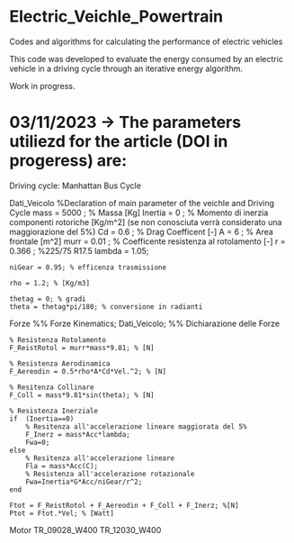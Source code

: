 # Electric_Veichle_Powertrain
Codes and algorithms for calculating the performance of electric vehicles

This code was developed to evaluate the energy consumed by an electric vehicle in a driving cycle through an iterative energy algorithm.

Work in progress.

# 03/11/2023 -> The parameters utiliezd for the article (DOI in progeress) are:
  Driving cycle: Manhattan Bus Cycle
  
  Dati_Veicolo 
    %Declaration of main parameter of the veichle and Driving Cycle
    mass = 5000 ; 		% Massa [Kg]
    Inertia = 0 ;         	% Momento di inerzia componenti rotoriche [Kg/m^2] (se non conosciuta verrà considerato una   maggiorazione del 5%)
    Cd = 0.6 ;		% Drag Coefficent [-]
    A = 6 ;	% Area frontale [m^2]
    murr = 0.01 ;  	% Coefficente resistenza al rotolamento [-]
    r = 0.366 ; %225/75 R17.5
    lambda = 1.05; 

    niGear = 0.95; % efficenza trasmissione 

    rho = 1.2; % [Kg/m3]

    thetag = 0; % gradi
    theta = thetag*pi/180; % conversione in radianti
    
  Forze
    %% Forze
    Kinematics;
    Dati_Veicolo;
    %% Dichiarazione delle Forze

    % Resistenza Rotolamento
    F_ReistRotol = murr*mass*9.81; % [N]

    % Resistenza Aerodinamica
    F_Aereodin = 0.5*rho*A*Cd*Vel.^2; % [N]

    % Resitenza Collinare
    F_Coll = mass*9.81*sin(theta); % [N]

    % Resistenza Inerziale 
    if  (Inertia==0)
        % Resitenza all'accelerazione lineare maggiorata del 5%
        F_Inerz = mass*Acc*lambda;
        Fwa=0;
    else
        % Resitenza all'accelerazione lineare
        Fla = mass*Acc(C);
        % Resistenza all'accelerazione rotazionale
        Fwa=Inertia*G*Acc/niGear/r^2;
    end

    Ftot = F_ReistRotol + F_Aereodin + F_Coll + F_Inerz; %[N]
    Ptot = Ftot.*Vel; % [Watt]

Motor
  TR_09028_W400
  TR_12030_W400

